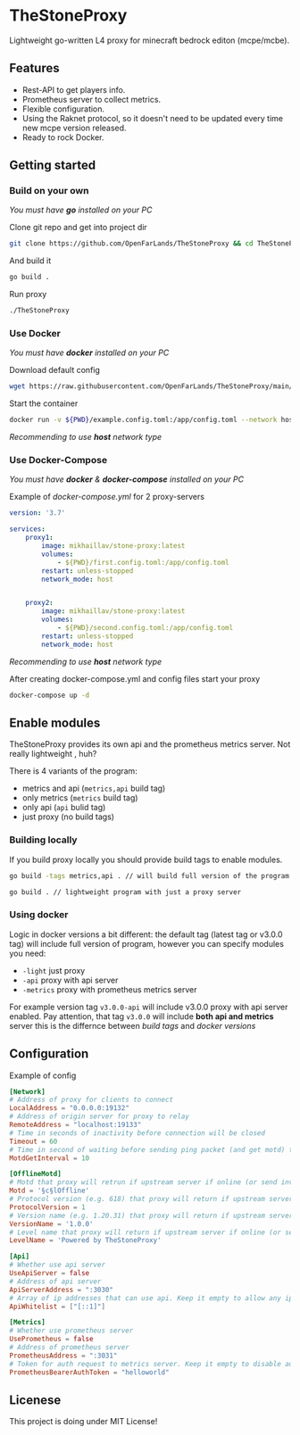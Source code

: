 # TheStoneProxy

Lightweight go-written L4 proxy for minecraft bedrock editon (mcpe/mcbe).

## Features

- Rest-API to get players info.
- Prometheus server to collect metrics.
- Flexible configuration.
- Using the Raknet protocol, so it doesn't need to be updated every time new mcpe version released.
- Ready to rock Docker.

## Getting started

### Build on your own

*You must have **go** installed on your PC*

Clone git repo and get into project dir

```bash
git clone https://github.com/OpenFarLands/TheStoneProxy && cd TheStoneProxy
```

And build it

```bash
go build .
```

Run proxy

```bash
./TheStoneProxy
```

### Use Docker

*You must have **docker** installed on your PC*

Download default config

```bash
wget https://raw.githubusercontent.com/OpenFarLands/TheStoneProxy/main/example.config.toml

```

Start the container

```bash
docker run -v ${PWD}/example.config.toml:/app/config.toml --network host --restart unless-stopped mikhaillav/stone-proxy:latest

```

*Recommending to use **host** network type*

### Use Docker-Compose

*You must have **docker** & **docker-compose** installed on your PC*

Example of *docker-compose.yml* for 2 proxy-servers

```yaml
version: '3.7'

services:
    proxy1:
        image: mikhaillav/stone-proxy:latest
        volumes:
            - ${PWD}/first.config.toml:/app/config.toml
        restart: unless-stopped
        network_mode: host


    proxy2:
        image: mikhaillav/stone-proxy:latest
        volumes:
            - ${PWD}/second.config.toml:/app/config.toml
        restart: unless-stopped
        network_mode: host

```

*Recommending to use **host** network type*

After creating docker-compose.yml and config files start your proxy

```bash
docker-compose up -d
```

## Enable modules

TheStoneProxy provides its own api and the prometheus metrics server. Not really lightweight , huh?

There is 4 variants of the program:

- metrics and api (`metrics,api` build tag)
- only metrics (`metrics` build tag)
- only api (`api` bulid tag)
- just proxy (no build tags)

### Building locally

If you build proxy locally you should provide build tags to enable modules.

```bash
go build -tags metrics,api . // will build full version of the program

go build . // lightweight program with just a proxy server
```

### Using docker

Logic in docker versions a bit different: the default tag (latest tag or v3.0.0 tag) will include full version of program, however you can specify modules you need:

- `-light` just proxy
- `-api` proxy with api server
- `-metrics` proxy with prometheus metrics server

For example version tag `v3.0.0-api` will include v3.0.0 proxy with api server enabled. Pay attention, that tag `v3.0.0` will include **both api and metrics** server this is the differnce between _build tags_ and _docker versions_

## Configuration

Example of config

```toml
[Network]
# Address of proxy for clients to connect
LocalAddress = "0.0.0.0:19132"
# Address of origin server for proxy to relay
RemoteAddress = "localhost:19133"
# Time in seconds of inactivity before connection will be closed
Timeout = 60
# Time in second of waiting before sending ping packet (and get motd) to origin server
MotdGetInterval = 10

[OfflineMotd]
# Motd that proxy will retrun if upstream server if online (or send invalid pong packet)
Motd = '§c§lOffline'
# Protocol version (e.g. 618) that proxy will return if upstream server if online (or send invalid pong packet)
ProtocolVersion = 1
# Version name (e.g. 1.20.31) that proxy will return if upstream server if online (or send invalid pong packet)
VersionName = '1.0.0'
# Level name that proxy will return if upstream server if online (or send invalid pong packet)
LevelName = 'Powered by TheStoneProxy'

[Api]
# Whether use api server
UseApiServer = false
# Address of api server
ApiServerAddress = ":3030"
# Array of ip addresses that can use api. Keep it empty to allow any ip address
ApiWhitelist = ["[::1]"]

[Metrics]
# Whether use prometheus server
UsePrometheus = false
# Address of prometheus server
PrometheusAddress = ":3031"
# Token for auth request to metrics server. Keep it empty to disable auth
PrometheusBearerAuthToken = "helloworld"
```

## Licenese

This project is doing under MIT License!
